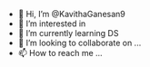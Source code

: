 - 👋 Hi, I’m @KavithaGanesan9
- 👀 I’m interested in 
- 🌱 I’m currently learning DS
- 💞️ I’m looking to collaborate on ...
- 📫 How to reach me ...

<!---
KavithaGanesan9/KavithaGanesan9 is a ✨ special ✨ repository because its `README.md` (this file) appears on your GitHub profile.
You can click the Preview link to take a look at your changes.
--->
